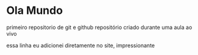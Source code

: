 # Ola Mundo
 primeiro repositorio de git e github
 repositório criado durante uma aula ao vivo 

 essa linha eu adicionei diretamente no site, impressionante
